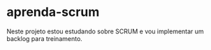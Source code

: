 # aprenda-scrum
Neste projeto estou estudando sobre SCRUM e vou implementar um backlog para treinamento. 
